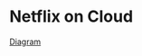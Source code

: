 # Netflix on Cloud
[Diagram](https://app.diagrams.net/#G1dPfCubegRsVDGFJYgkGL3bwugiybtVrr#%7B%22pageId%22%3A%22tVUJ8M3Pg1m0Dv-fLw4o%22%7D)
